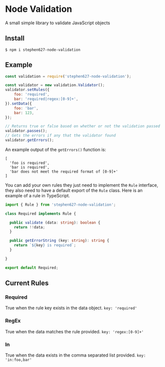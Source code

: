 # Node Validation
A small simple library to validate JavaScript objects

## Install
```
$ npm i stephen627-node-validation
```

## Example
```javascript
const validation = require('stephen627-node-validation');

const validator = new validation.Validator();
validator.setRules({
    foo: 'required',
    bar: 'required|regex:[0-9]+',
}).setData({
    foo: 'bar',
    bar: 123,
});

// Returns true or false based on whether or not the validation passed
validator.passes();
// Gets the errors if any that the validator found
validator.getErrors();
```
An example output of the `getErrors()` function is:

```
[
  'foo is required',
  'bar is required',
  'bar does not meet the required format of [0-9]+'
]
```

You can add your own rules they just need to implement the `Rule` interface, they also need to have a default export of the `Rule` class. Here is an example of a rule in TypeScript.

```typescript
import { Rule } from 'stephen627-node-validation';

class Required implements Rule {

  public validate (data: string): boolean {
    return !!data;
  }

  public getErrorString (key: string): string {
    return `${key} is required`;
  }

}

export default Required;

```

## Current Rules

### Required
True when the rule key exists in the data object. `key: 'required'`

### RegEx
True when the data matches the rule provided. `key: 'regex:[0-9]+'`

### In
True when the data exists in the comma separated list provided. `key: 'in:foo,bar'`